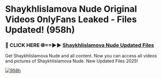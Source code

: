 # Shaykhlislamova Nude Original Videos 0nlyFans Leaked - Files Updated! (958h)

<h3>🔴 CLICK HERE 🌐==►► <a href="https://tinyurl.com/y5r63du9" rel="nofollow">Shaykhlislamova Nude Updated Files</a></h3>

Get Shaykhlislamova Nude and all content. Now you can access all videos and pictures of Shaykhlislamova Nude. New Updated Files 2025!

[![958h](https://i.imgur.com/UVo9nyh.gif)](https://tinyurl.com/y5r63du9)